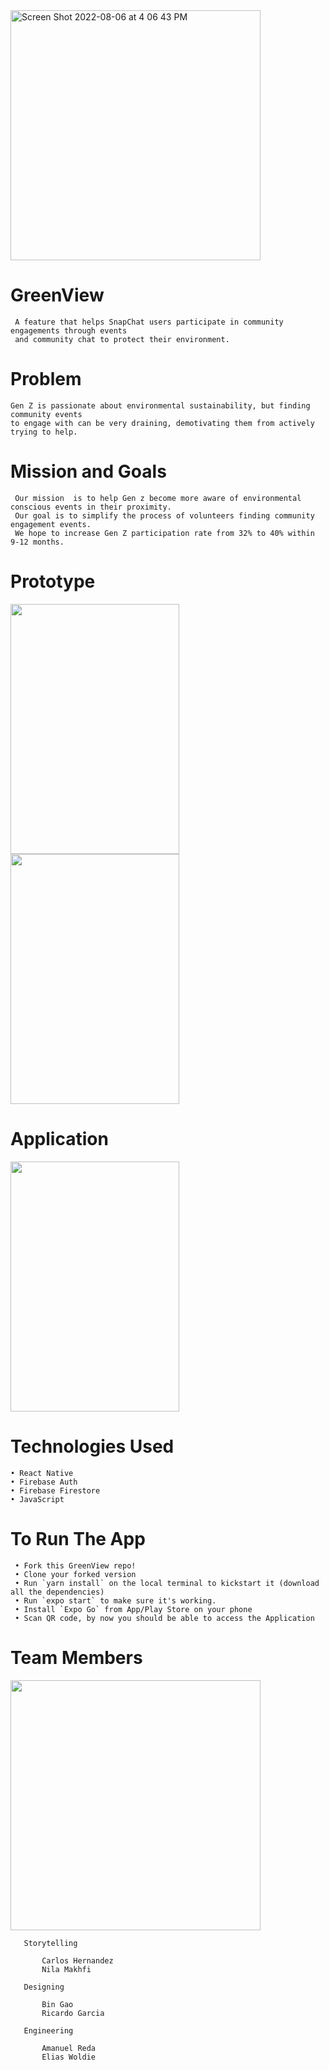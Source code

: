 <img width="400" alt="Screen Shot 2022-08-06 at 4 06 43 PM" src="https://user-images.githubusercontent.com/92605110/183268598-571bf202-63e0-4fdd-848e-8530f32e77aa.png">


# GreenView 
  
     A feature that helps SnapChat users participate in community engagements through events 
     and community chat to protect their environment.
  
# Problem
    Gen Z is passionate about environmental sustainability, but finding community events
    to engage with can be very draining, demotivating them from actively trying to help. 

# Mission and Goals
     Our mission  is to help Gen z become more aware of environmental conscious events in their proximity. 
     Our goal is to simplify the process of volunteers finding community engagement events.
     We hope to increase Gen Z participation rate from 32% to 40% within 9-12 months.


# Prototype
<div display = "flex" flex-direction = "column">
<img src = "https://user-images.githubusercontent.com/92605110/183267644-10439069-477b-480e-938e-300ca8b4db55.gif" width="270" height="400" />
<img src = "https://user-images.githubusercontent.com/92605110/183267681-b72c09be-2833-401d-b875-5045a6799a79.gif" width="270" height="400" />
</div>

# Application

<img src = "https://user-images.githubusercontent.com/92605110/183267200-201242a4-7ecf-4a92-8df5-449a30d9bf61.gif" width="270" height="400" />

# Technologies Used
  
    • React Native
    • Firebase Auth
    • Firebase Firestore
    • JavaScript

# To Run The App

     • Fork this GreenView repo!
     • Clone your forked version
     • Run `yarn install` on the local terminal to kickstart it (download all the dependencies)
     • Run `expo start` to make sure it's working.
     • Install `Expo Go` from App/Play Store on your phone
     • Scan QR code, by now you should be able to access the Application
     
# Team Members
      
  <img width="400" src="https://user-images.githubusercontent.com/92605110/183268542-ebe22a46-59df-491f-a8e7-f7f500ff2236.png">

       Storytelling
        
           Carlos Hernandez
           Nila Makhfi
      
       Designing
          
           Bin Gao
           Ricardo Garcia
           
       Engineering 
           
           Amanuel Reda
           Elias Woldie
           
           
     
